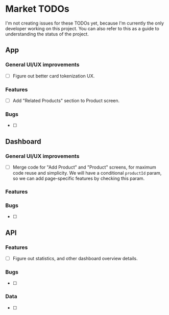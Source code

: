 # Market TODOs

I'm not creating issues for these TODOs yet, because I'm currently the only developer working on this project. You can also refer to this as a guide to understanding the status of the project.

## App

### General UI/UX improvements

- [ ] Figure out better card tokenization UX.

### Features

- [ ] Add "Related Products" section to Product screen.

### Bugs

- [ ]

## Dashboard

### General UI/UX improvements

- [ ] Merge code for "Add Product" and "Product" screens, for maximum code reuse and simplicity. We will have a conditional `productId` param, so we can add page-specific features by checking this param.

### Features

### Bugs

- [ ]

## API

### Features

- [ ] Figure out statistics, and other dashboard overview details.

### Bugs

- [ ]

### Data

- [ ]
